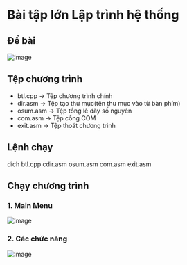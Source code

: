 # Bài tập lớn Lập trình hệ thống
## Đề bài
![image](https://github.com/dangvancong23012002/btl_assembly/assets/145835610/29b8d699-4343-4372-909c-93b675d75eed)
## Tệp chương trình 
- btl.cpp -> Tệp chương trình chính
- dir.asm -> Tệp tạo thư mục(tên thư mục vào từ bàn phím)
- osum.asm -> Tệp tổng lẻ dãy số nguyên
- com.asm -> Tệp cổng COM
- exit.asm -> Tệp thoát chương trình 
## Lệnh chạy
dich btl.cpp cdir.asm osum.asm com.asm exit.asm
## Chạy chương trình
### 1. Main Menu
![image](https://github.com/dangvancong23012002/btl_assembly/assets/111124018/e695aaa3-245a-4890-af5e-96a247411020)
### 2. Các chức năng
![image](https://github.com/dangvancong23012002/btl_assembly/assets/111124018/ab0ddf3b-052d-4a3c-a37a-b0b688649495)



